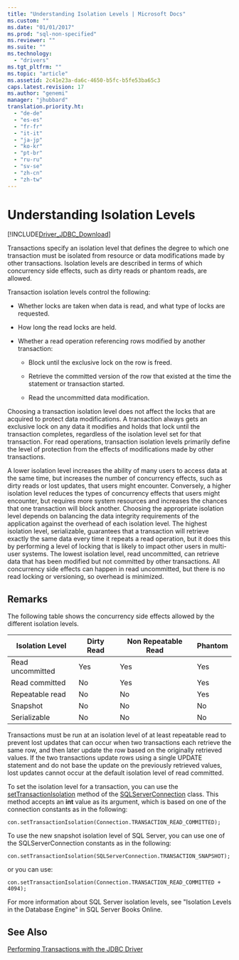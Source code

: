```yaml
---
title: "Understanding Isolation Levels | Microsoft Docs"
ms.custom: ""
ms.date: "01/01/2017"
ms.prod: "sql-non-specified"
ms.reviewer: ""
ms.suite: ""
ms.technology: 
  - "drivers"
ms.tgt_pltfrm: ""
ms.topic: "article"
ms.assetid: 2c41e23a-da6c-4650-b5fc-b5fe53ba65c3
caps.latest.revision: 17
ms.author: "genemi"
manager: "jhubbard"
translation.priority.ht: 
  - "de-de"
  - "es-es"
  - "fr-fr"
  - "it-it"
  - "ja-jp"
  - "ko-kr"
  - "pt-br"
  - "ru-ru"
  - "sv-se"
  - "zh-cn"
  - "zh-tw"
---
```

# Understanding Isolation Levels
[!INCLUDE[Driver_JDBC_Download](../../connect/jdbc/includes)]

  Transactions specify an isolation level that defines the degree to which one transaction must be isolated from resource or data modifications made by other transactions. Isolation levels are described in terms of which concurrency side effects, such as dirty reads or phantom reads, are allowed.  
  
 Transaction isolation levels control the following:  
  
-   Whether locks are taken when data is read, and what type of locks are requested.  
  
-   How long the read locks are held.  
  
-   Whether a read operation referencing rows modified by another transaction:  
  
    -   Block until the exclusive lock on the row is freed.  
  
    -   Retrieve the committed version of the row that existed at the time the statement or transaction started.  
  
    -   Read the uncommitted data modification.  
  
 Choosing a transaction isolation level does not affect the locks that are acquired to protect data modifications. A transaction always gets an exclusive lock on any data it modifies and holds that lock until the transaction completes, regardless of the isolation level set for that transaction. For read operations, transaction isolation levels primarily define the level of protection from the effects of modifications made by other transactions.  
  
 A lower isolation level increases the ability of many users to access data at the same time, but increases the number of concurrency effects, such as dirty reads or lost updates, that users might encounter. Conversely, a higher isolation level reduces the types of concurrency effects that users might encounter, but requires more system resources and increases the chances that one transaction will block another. Choosing the appropriate isolation level depends on balancing the data integrity requirements of the application against the overhead of each isolation level. The highest isolation level, serializable, guarantees that a transaction will retrieve exactly the same data every time it repeats a read operation, but it does this by performing a level of locking that is likely to impact other users in multi-user systems. The lowest isolation level, read uncommitted, can retrieve data that has been modified but not committed by other transactions. All concurrency side effects can happen in read uncommitted, but there is no read locking or versioning, so overhead is minimized.  
  
## Remarks  
 The following table shows the concurrency side effects allowed by the different isolation levels.  
  
|Isolation Level|Dirty Read|Non Repeatable Read|Phantom|  
|---------------------|----------------|-------------------------|-------------|  
|Read uncommitted|Yes|Yes|Yes|  
|Read committed|No|Yes|Yes|  
|Repeatable read|No|No|Yes|  
|Snapshot|No|No|No|  
|Serializable|No|No|No|  
  
 Transactions must be run at an isolation level of at least repeatable read to prevent lost updates that can occur when two transactions each retrieve the same row, and then later update the row based on the originally retrieved values. If the two transactions update rows using a single UPDATE statement and do not base the update on the previously retrieved values, lost updates cannot occur at the default isolation level of read committed.  
  
 To set the isolation level for a transaction, you can use the [setTransactionIsolation](../../connect/jdbc/reference/settransactionisolation-method--sqlserverconnection-.md) method of the [SQLServerConnection](../../connect/jdbc/reference/sqlserverconnection-class.md) class. This method accepts an **int** value as its argument, which is based on one of the connection constants as in the following:  
  
```  
con.setTransactionIsolation(Connection.TRANSACTION_READ_COMMITTED);  
```  
  
 To use the new snapshot isolation level of SQL Server, you can use one of the SQLServerConnection constants as in the following:  
  
```  
con.setTransactionIsolation(SQLServerConnection.TRANSACTION_SNAPSHOT);  
```  
  
 or you can use:  
  
```  
con.setTransactionIsolation(Connection.TRANSACTION_READ_COMMITTED + 4094);  
```  
  
 For more information about SQL Server isolation levels, see "Isolation Levels in the Database Engine" in SQL Server Books Online.  
  
## See Also  
 [Performing Transactions with the JDBC Driver](../../connect/jdbc/performing-transactions-with-the-jdbc-driver.md)  
  
  
